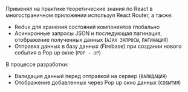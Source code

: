 Применял на практике теоретические знания по React в многостраничном приложении используя React Router, а также:
- Redux для хранения состояний компонентов глобально
- Асинхронные запросы JSON и последующая пагинация, отображение полученных данных (`AJAX ЗАПРОСЫ`, `ПАГИНАЦИЯ`)
- Отправка данных в базу данных (Firebase) при создании нового события в Pop up окне (`POP - UP`)

В процессе разработки:
- Валидация данный перед отправкой на сервер (`ВАЛИДАЦИЯ`)
- Отображение добавленных через Pop up окно данных (`СОБЫТИЯ`)
